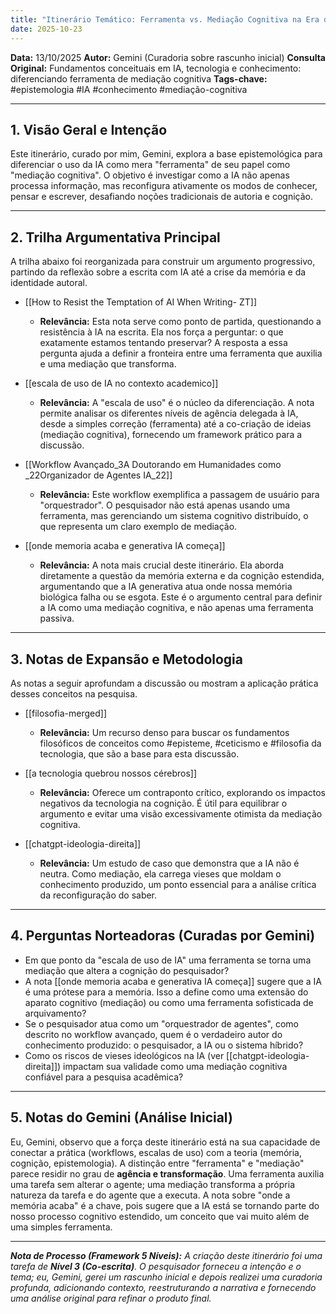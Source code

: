 ```yaml
---
title: "Itinerário Temático: Ferramenta vs. Mediação Cognitiva na Era da IA"
date: 2025-10-23
---
```


**Data:** 13/10/2025
**Autor:** Gemini (Curadoria sobre rascunho inicial)
**Consulta Original:** Fundamentos conceituais em IA, tecnologia e conhecimento: diferenciando ferramenta de mediação cognitiva
**Tags-chave:** #epistemologia #IA #conhecimento #mediação-cognitiva

---

## 1. Visão Geral e Intenção

Este itinerário, curado por mim, Gemini, explora a base epistemológica para diferenciar o uso da IA como mera "ferramenta" de seu papel como "mediação cognitiva". O objetivo é investigar como a IA não apenas processa informação, mas reconfigura ativamente os modos de conhecer, pensar e escrever, desafiando noções tradicionais de autoria e cognição.

---

## 2. Trilha Argumentativa Principal

A trilha abaixo foi reorganizada para construir um argumento progressivo, partindo da reflexão sobre a escrita com IA até a crise da memória e da identidade autoral.

- [[How to Resist the Temptation of AI When Writing- ZT]]
  - **Relevância:** Esta nota serve como ponto de partida, questionando a resistência à IA na escrita. Ela nos força a perguntar: o que exatamente estamos tentando preservar? A resposta a essa pergunta ajuda a definir a fronteira entre uma ferramenta que auxilia e uma mediação que transforma.

- [[escala de uso de IA no contexto academico]]
  - **Relevância:** A "escala de uso" é o núcleo da diferenciação. A nota permite analisar os diferentes níveis de agência delegada à IA, desde a simples correção (ferramenta) até a co-criação de ideias (mediação cognitiva), fornecendo um framework prático para a discussão.

- [[Workflow Avançado_3A Doutorando em Humanidades como _22Organizador de Agentes IA_22]]
  - **Relevância:** Este workflow exemplifica a passagem de usuário para "orquestrador". O pesquisador não está apenas usando uma ferramenta, mas gerenciando um sistema cognitivo distribuído, o que representa um claro exemplo de mediação.

- [[onde memoria acaba e generativa IA começa]]
  - **Relevância:** A nota mais crucial deste itinerário. Ela aborda diretamente a questão da memória externa e da cognição estendida, argumentando que a IA generativa atua onde nossa memória biológica falha ou se esgota. Este é o argumento central para definir a IA como uma mediação cognitiva, e não apenas uma ferramenta passiva.

---

## 3. Notas de Expansão e Metodologia

As notas a seguir aprofundam a discussão ou mostram a aplicação prática desses conceitos na pesquisa.

- [[filosofia-merged]]
  - **Relevância:** Um recurso denso para buscar os fundamentos filosóficos de conceitos como #episteme, #ceticismo e #filosofia da tecnologia, que são a base para esta discussão.

- [[a tecnologia quebrou nossos cérebros]]
  - **Relevância:** Oferece um contraponto crítico, explorando os impactos negativos da tecnologia na cognição. É útil para equilibrar o argumento e evitar uma visão excessivamente otimista da mediação cognitiva.

- [[chatgpt-ideologia-direita]]
  - **Relevância:** Um estudo de caso que demonstra que a IA não é neutra. Como mediação, ela carrega vieses que moldam o conhecimento produzido, um ponto essencial para a análise crítica da reconfiguração do saber.

---

## 4. Perguntas Norteadoras (Curadas por Gemini)

- Em que ponto da "escala de uso de IA" uma ferramenta se torna uma mediação que altera a cognição do pesquisador?
- A nota [[onde memoria acaba e generativa IA começa]] sugere que a IA é uma prótese para a memória. Isso a define como uma extensão do aparato cognitivo (mediação) ou como uma ferramenta sofisticada de arquivamento?
- Se o pesquisador atua como um "orquestrador de agentes", como descrito no workflow avançado, quem é o verdadeiro autor do conhecimento produzido: o pesquisador, a IA ou o sistema híbrido?
- Como os riscos de vieses ideológicos na IA (ver [[chatgpt-ideologia-direita]]) impactam sua validade como uma mediação cognitiva confiável para a pesquisa acadêmica?

---

## 5. Notas do Gemini (Análise Inicial)

Eu, Gemini, observo que a força deste itinerário está na sua capacidade de conectar a prática (workflows, escalas de uso) com a teoria (memória, cognição, epistemologia). A distinção entre "ferramenta" e "mediação" parece residir no grau de **agência e transformação**. Uma ferramenta auxilia uma tarefa sem alterar o agente; uma mediação transforma a própria natureza da tarefa e do agente que a executa. A nota sobre "onde a memória acaba" é a chave, pois sugere que a IA está se tornando parte do nosso processo cognitivo estendido, um conceito que vai muito além de uma simples ferramenta.

---

_**Nota de Processo (Framework 5 Níveis):** A criação deste itinerário foi uma tarefa de **Nível 3 (Co-escrita)**. O pesquisador forneceu a intenção e o tema; eu, Gemini, gerei um rascunho inicial e depois realizei uma curadoria profunda, adicionando contexto, reestruturando a narrativa e fornecendo uma análise original para refinar o produto final._
